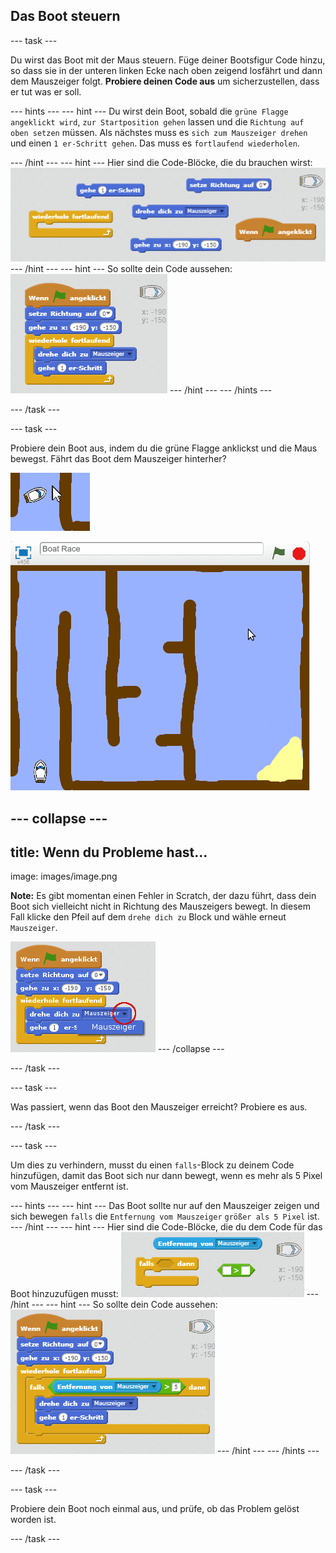 ## Das Boot steuern

--- task ---

Du wirst das Boot mit der Maus steuern. Füge deiner Bootsfigur Code hinzu, so dass sie in der unteren linken Ecke nach oben zeigend losfährt und dann dem Mauszeiger folgt. **Probiere deinen Code aus** um sicherzustellen, dass er tut was er soll.

--- hints --- --- hint --- Du wirst dein Boot, sobald die `grüne Flagge angeklickt wird`, `zur Startposition gehen` lassen und die `Richtung auf oben setzen` müssen. Als nächstes muss es `sich zum Mauszeiger drehen` und einen `1 er-Schritt gehen`. Das muss es `fortlaufend wiederholen`.

--- /hint --- --- hint --- Hier sind die Code-Blöcke, die du brauchen wirst: ![screenshot](images/boat-move-blocks.png) --- /hint --- --- hint --- So sollte dein Code aussehen: ![screenshot](images/boat-move-code.png) --- /hint --- --- /hints ---

--- /task ---

--- task ---

Probiere dein Boot aus, indem du die grüne Flagge anklickst und die Maus bewegst. Fährt das Boot dem Mauszeiger hinterher?

![screenshot](images/boat-mouse.png)

![screenshot](images/boat-pointer-test-anim.gif)

--- collapse ---
---
title: Wenn du Probleme hast...
---
image: images/image.png

**Note:** Es gibt momentan einen Fehler in Scratch, der dazu führt, dass dein Boot sich vielleicht nicht in Richtung des Mauszeigers bewegt. In diesem Fall klicke den Pfeil auf dem `drehe dich zu` Block und wähle erneut `Mauszeiger`.

![screenshot](images/boat-bug.png) --- /collapse ---

--- /task ---

--- task ---

Was passiert, wenn das Boot den Mauszeiger erreicht? Probiere es aus.

--- /task ---

--- task ---

Um dies zu verhindern, musst du einen `falls`-Block zu deinem Code hinzufügen, damit das Boot sich nur dann bewegt, wenn es mehr als 5 Pixel vom Mauszeiger entfernt ist.

--- hints --- --- hint --- Das Boot sollte nur auf den Mauszeiger zeigen und sich bewegen `falls` die `Entfernung vom Mauszeiger` `größer als 5 Pixel` ist. --- /hint --- --- hint --- Hier sind die Code-Blöcke, die du dem Code für das Boot hinzuzufügen musst: ![screenshot](images/boat-pointer-blocks.png) --- /hint --- --- hint --- So sollte dein Code aussehen: ![screenshot](images/boat-pointer-code.png) --- /hint --- --- /hints ---

--- /task ---

--- task ---

Probiere dein Boot noch einmal aus, und prüfe, ob das Problem gelöst worden ist.

--- /task ---